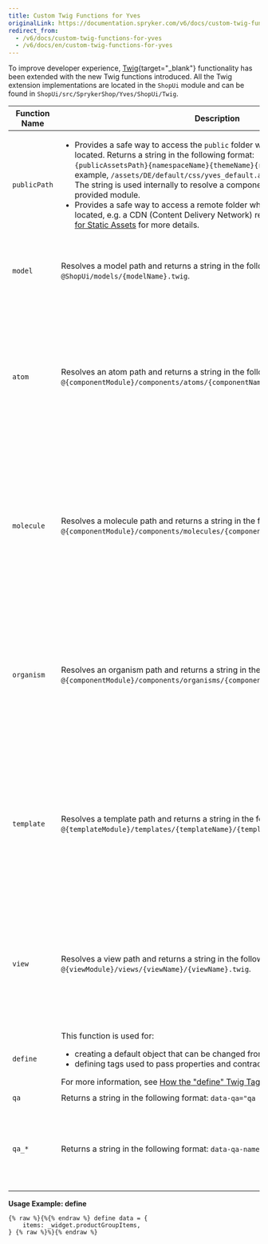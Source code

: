 ```yaml
---
title: Custom Twig Functions for Yves
originalLink: https://documentation.spryker.com/v6/docs/custom-twig-functions-for-yves
redirect_from:
  - /v6/docs/custom-twig-functions-for-yves
  - /v6/docs/en/custom-twig-functions-for-yves
---
```


To improve developer experience, [Twig](https://twig.symfony.com/){target="_blank"} functionality has been extended with the new Twig functions introduced. All the Twig extension implementations are located in the `ShopUi` module and can be found in `ShopUi/src/SprykerShop/Yves/ShopUi/Twig`.

| Function Name | Description | Method Signature | Usage Example |
| --- | --- | --- | --- |
| `publicPath` | <ul><li>Provides a safe way to access the `public` folder where compiled assets are located. Returns a string in the following format:</br>`{publicAssetsPath}{namespaceName}{themeName}{relativeAssetPath}.` For example, `/assets/DE/default/css/yves_default.app.css.`</br>The string is used internally to resolve a component/resource location within a provided module. </li><li>Provides a safe way to access a remote folder where compiled assets are located, e.g. a CDN (Content Delivery Network) resource. See [Custom Location for Static Assets](/docs/scos/dev/migration-and-integration/202001.0/technical-enhancements/custom-location) for more details.</li> | `function publicPath($relativePath: string): string`<ul><li>`$relativePath` - relative asset path (*required*). </li></ul>| `{% raw %}{{{% endraw %} publicPath('css/yves_default.app.css') {% raw %}}}{% endraw %}`</br>`{% raw %}{{{% endraw %} publicPath('js/yves_default.runtime.js') {% raw %}}}{% endraw %}` |
| `model` | Resolves a model path and returns a string in the following format:</br> `@ShopUi/models/{modelName}.twig`. | `function model($modelName: string): string`<ul><li>`$modelName` - model name (*required*).</li></ul> | `{% raw %}{%{% endraw %} extends model('component') {% raw %}%}{% endraw %}` |
| `atom` | Resolves an atom path and returns a string in the following format:</br>`@{componentModule}/components/atoms/{componentName}/{componentName}.twig`. | `function atom($componentName: string, $componentModule: string = ‘ShopUi’): string`<ul><li>`$componentName` - component name (required).</li><li>`$componentModule` - Spryker module in which the component is located (*optional*). If not specified, `ShopUi` is used.</li></ul> | `{% raw %}{%{% endraw %} include atom('checkbox') only {% raw %}%}{% endraw %}` |
| `molecule` | Resolves a molecule path and returns a string in the following format:</br>`@{componentModule}/components/molecules/{componentName}/{componentName}.twig`. | `function molecule($componentName: string, $componentModule: string = ‘ShopUi’): string`<ul><li>`$componentName` - component name (*required*).</li><li>`$componentModule` - Spryker module in which the component is located (*optional*). If not specified, `ShopUi` is used.</li></ul> | `{% raw %}{%{% endraw %} extends molecule('card') {% raw %}%}{% endraw %}` |
| `organism` | Resolves an organism path and returns a string in the following format:</br>`@{componentModule}/components/organisms/{componentName}/{componentName}.twig`. | `function organism($componentName: string, $componentModule: string = ‘ShopUi’): string`<ul><li>`$componentName` - component name (*required*).</li><li>`$componentModule` - Spryker module in which the component is located (*optional*). If not specified, `ShopUi` is used.</li></ul> | `{% raw %}{%{% endraw %} include organism('header') only {% raw %}%}{% endraw %}` |
| `template` | Resolves a template path and returns a string in the following format:</br>`@{templateModule}/templates/{templateName}/{templateName}.twig`. | `function template($templateName: string, $templateModule: string = ‘ShopUi’): string`<ul><li>`$templateName` - template name (*required*).</li><li>`$templateModule` - Spryker module in which the template is located (optional). If not specified, `ShopUi` is used.</li></ul> | `{% raw %}{%{% endraw %} extends template('widget') {% raw %}%}{% endraw %}`</br>`{% raw %}{%{% endraw %} extends template('page-layout-catalog', 'CatalogPage') {% raw %}%}{% endraw %}` |
| `view` | Resolves a view path and returns a string in the following format:</br>`@{viewModule}/views/{viewName}/{viewName}.twig`. | `function view($viewName: string, $viewModule: string = ‘ShopUi’): string`<ul><li>`$viewName` - view name (*required*).</li><li>`$viewModule` - Spryker module in which the view is located (optional). If not specified, `ShopUi` is used.</li></ul> | `{% raw %}{%{% endraw %} extends view('voucher-form', 'DiscountWidget') {% raw %}%}{% endraw %}` |
| `define` | This function is used for:<ul><li>creating a default object that can be changed from an incoming context;</li><li>defining tags used to pass properties and contract for a specific component.</li></ul>For more information, see [How the "define" Twig Tag is Working](https://documentation.spryker.com/docs/tutorial-how-define-twig-tag-is-working). | None | See **Usage Example: define** below.|
| `qa` | Returns a string in the following format: `data-qa="qa values here".` | `function qa($qaValues: string[] = []): string` | `{% raw %}{{{% endraw %} qa('submit-button') {% raw %}}}{% endraw %}` |
| `qa_* ` | Returns a string in the following format: `data-qa-name=“{qa values}”.` | `function qa_*($qaName: string, $qaValues: string[] = []): string`<ul><li>`$qaName` - specifies the name to add in the left side of the data structure.</li></ul> | `{% raw %}{{{% endraw %} qa_additional('value') {% raw %}}}{% endraw %}` |

**Usage Example: define**

```twig
{% raw %}{%{% endraw %} define data = {
    items: _widget.productGroupItems,
} {% raw %}%}{% endraw %}
```
